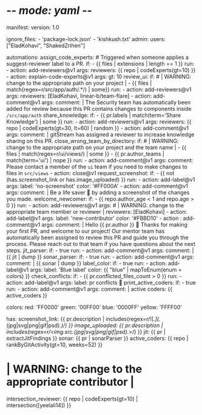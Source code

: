 # -*- mode: yaml -*-

manifest:
  version: 1.0

  ignore_files:
    - 'package-lock.json'
    - 'kishkush.txt'
  admin:
    users: ["EladKohavi", "ShakedZrihen"]

automations:
  assign_code_experts:
    # Triggered when someone applies a suggest-reviewer label to a PR.
    if: 
      - {{ files | extensions | length == 1 }}
    run:
      - action: add-reviewers@v1
        args:
          reviewers: {{ repo | codeExperts(gt=10) }}
      - action: explain-code-experts@v1 
        args:
          gt: 10 
  review_ui:
    if:
      # | WARNING: change to the appropriate path on your project |
      - {{ files | match(regex=r/src\/app\/auth\/.*/) | some}}
    run:
      - action: add-reviewers@v1
        args:
          reviewers: [EladKohavi, linear-b/team-flare]
      - action: add-comment@v1
        args:
          comment: |
            The Security team has automatically been added for review because this PR contains changes to components inside `/src/app/auth`
  share_knowledge:
    if:
      - {{ pr.labels | match(term='Share Knowledge') | some }}
    run:
      - action: add-reviewers@v1
        args:
          reviewers: {{ repo | codeExperts(gt=30, lt=60) | random }}
      - action: add-comment@v1
        args:
          comment: |
            gitStream has assigned a reviewer to increase knowledge sharing on this PR.
  close_wrong_team_by_directory:
    if:
    # | WARNING: change to the appropriate path on your project and the team name |
      - {{ files | match(regex=r/ui\/views/) | some }}
      - {{ pr.author_teams | match(term='ui') | nope }}
    run:
      - action: add-comment@v1
        args: 
          comment: Please contact a member of the `ui` team if you need to make changes to files in `src/views`
      - action: close@v1
  request_screenshot:
    if:
      - {{ not (has.screenshot_link or has.image_uploaded) }}
    run:
      - action: add-label@v1
        args:
          label: 'no-screenshot'
          color: '#FF000A'
      - action: add-comment@v1
        args:
          comment: |
            Be a life saver 🛟 by adding a screenshot of the changes you made.
  welcome_newcomer:
    if:
      - {{ repo.author_age < 1 and repo.age > 0 }}
    run:
      - action: add-reviewers@v1
        args:
        # | WARNING: change to the appropriate team member or reviewer |
          reviewers: [EladKohavi]
      - action: add-label@v1
        args:
          label: 'new-contributor'
          color: '#FBBD10'
      - action : add-comment@v1
        args:
          comment: |
            Hello {{ pr.author }} 👋 Thanks for making your first PR, and welcome to our project!
            Our mentor team has automatically been assigned to review this PR and guide you through the process.
            Please reach out to that team if you have questions about the next steps.
  jit_parser:
    if: 
      - true
    run:
      - action: add-comment@v1
        args:
          comment: |
            {{ jit | dump }}
  sonar_parser:
    if: 
      - true
    run:
      - action: add-comment@v1
        args:
          comment: |
            {{ sonar | dump }}
  label_color:
    if:
       - true
    run:
      - action: add-label@v1
        args:
          label: 'Blue label'
          color: {{ "blue" | mapToEnum(enum = colors) }}
  check_conflicts:
    if:
      - {{ pr.conflicted_files_count > 0 }}
    run:
      - action: add-label@v1
        args:
          label: pr conflicts 🚩
  print_active_coders:
    if: 
      - true
    run: 
      - action: add-comment@v1
        args:
          comment: |
            active coders: {{ active_coders }}

colors:
  red: 'FF0000'
  green: '00FF00'
  blue: '0000FF'
  yellow: 'FFFF00'

has:
  screenshot_link: {{ pr.description | includes(regex=r/!\[.*\]\(.*(jpg|svg|png|gif|psd).*\)/) }}
  image_uploaded: {{ pr.description | includes(regex=r/<img.*src.*(jpg|svg|png|gif|psd).*>/) }}
jit: {{ pr | extractJitFindings }}
sonar: {{ pr | sonarParser }}
active_coders: {{ repo | rankByGitActivity(gt=10, weeks=52) }}
# | WARNING: change to the appropriate contributor |
intersection_reviewer: {{ repo | codeExperts(gt=10) | intersection([yeelali14]) }}